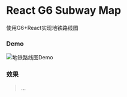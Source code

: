 # React G6 Subway Map
使用G6+React实现地铁路线图

### Demo

![地铁路线图Demo](https://cdn.nlark.com/yuque/0/2019/png/211977/1574784495636-1bed61ed-34b0-4545-8c0a-5d5235bda4df.png)

### 效果

> ...
